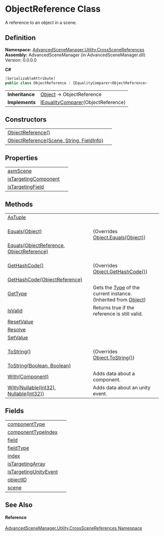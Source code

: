 # ObjectReference Class


A reference to an object in a scene.



## Definition
**Namespace:** <a href="N_AdvancedSceneManager_Utility_CrossSceneReferences.md">AdvancedSceneManager.Utility.CrossSceneReferences</a>  
**Assembly:** AdvancedSceneManager (in AdvancedSceneManager.dll) Version: 0.0.0.0

**C#**
``` C#
[SerializableAttribute]
public class ObjectReference : IEqualityComparer<ObjectReference>
```

<table><tr><td><strong>Inheritance</strong></td><td><a href="https://learn.microsoft.com/dotnet/api/system.object" target="_blank" rel="noopener noreferrer">Object</a>  →  ObjectReference</td></tr>
<tr><td><strong>Implements</strong></td><td><a href="https://learn.microsoft.com/dotnet/api/system.collections.generic.iequalitycomparer-1" target="_blank" rel="noopener noreferrer">IEqualityComparer</a>(ObjectReference)</td></tr>
</table>



## Constructors
<table>
<tr>
<td><a href="M_AdvancedSceneManager_Utility_CrossSceneReferences_ObjectReference__ctor.md">ObjectReference()</a></td>
<td> </td></tr>
<tr>
<td><a href="M_AdvancedSceneManager_Utility_CrossSceneReferences_ObjectReference__ctor_1.md">ObjectReference(Scene, String, FieldInfo)</a></td>
<td> </td></tr>
</table>

## Properties
<table>
<tr>
<td><a href="P_AdvancedSceneManager_Utility_CrossSceneReferences_ObjectReference_asmScene.md">asmScene</a></td>
<td> </td></tr>
<tr>
<td><a href="P_AdvancedSceneManager_Utility_CrossSceneReferences_ObjectReference_isTargetingComponent.md">isTargetingComponent</a></td>
<td> </td></tr>
<tr>
<td><a href="P_AdvancedSceneManager_Utility_CrossSceneReferences_ObjectReference_isTargetingField.md">isTargetingField</a></td>
<td> </td></tr>
</table>

## Methods
<table>
<tr>
<td><a href="M_AdvancedSceneManager_Utility_CrossSceneReferences_ObjectReference_AsTuple.md">AsTuple</a></td>
<td> </td></tr>
<tr>
<td><a href="M_AdvancedSceneManager_Utility_CrossSceneReferences_ObjectReference_Equals_1.md">Equals(Object)</a></td>
<td><br />(Overrides <a href="https://learn.microsoft.com/dotnet/api/system.object.equals#system-object-equals(system-object)" target="_blank" rel="noopener noreferrer">Object.Equals(Object)</a>)</td></tr>
<tr>
<td><a href="M_AdvancedSceneManager_Utility_CrossSceneReferences_ObjectReference_Equals.md">Equals(ObjectReference, ObjectReference)</a></td>
<td> </td></tr>
<tr>
<td><a href="M_AdvancedSceneManager_Utility_CrossSceneReferences_ObjectReference_GetHashCode.md">GetHashCode()</a></td>
<td><br />(Overrides <a href="https://learn.microsoft.com/dotnet/api/system.object.gethashcode" target="_blank" rel="noopener noreferrer">Object.GetHashCode()</a>)</td></tr>
<tr>
<td><a href="M_AdvancedSceneManager_Utility_CrossSceneReferences_ObjectReference_GetHashCode_1.md">GetHashCode(ObjectReference)</a></td>
<td> </td></tr>
<tr>
<td><a href="https://learn.microsoft.com/dotnet/api/system.object.gettype" target="_blank" rel="noopener noreferrer">GetType</a></td>
<td>Gets the <a href="https://learn.microsoft.com/dotnet/api/system.type" target="_blank" rel="noopener noreferrer">Type</a> of the current instance.<br />(Inherited from <a href="https://learn.microsoft.com/dotnet/api/system.object" target="_blank" rel="noopener noreferrer">Object</a>)</td></tr>
<tr>
<td><a href="M_AdvancedSceneManager_Utility_CrossSceneReferences_ObjectReference_IsValid.md">IsValid</a></td>
<td>Returns true if the reference is still valid.</td></tr>
<tr>
<td><a href="M_AdvancedSceneManager_Utility_CrossSceneReferences_ObjectReference_ResetValue.md">ResetValue</a></td>
<td> </td></tr>
<tr>
<td><a href="M_AdvancedSceneManager_Utility_CrossSceneReferences_ObjectReference_Resolve.md">Resolve</a></td>
<td> </td></tr>
<tr>
<td><a href="M_AdvancedSceneManager_Utility_CrossSceneReferences_ObjectReference_SetValue.md">SetValue</a></td>
<td> </td></tr>
<tr>
<td><a href="M_AdvancedSceneManager_Utility_CrossSceneReferences_ObjectReference_ToString.md">ToString()</a></td>
<td><br />(Overrides <a href="https://learn.microsoft.com/dotnet/api/system.object.tostring" target="_blank" rel="noopener noreferrer">Object.ToString()</a>)</td></tr>
<tr>
<td><a href="M_AdvancedSceneManager_Utility_CrossSceneReferences_ObjectReference_ToString_1.md">ToString(Boolean, Boolean)</a></td>
<td> </td></tr>
<tr>
<td><a href="M_AdvancedSceneManager_Utility_CrossSceneReferences_ObjectReference_With_1.md">With(Component)</a></td>
<td>Adds data about a component.</td></tr>
<tr>
<td><a href="M_AdvancedSceneManager_Utility_CrossSceneReferences_ObjectReference_With.md">With(Nullable(Int32), Nullable(Int32))</a></td>
<td>Adds data about an unity event.</td></tr>
</table>

## Fields
<table>
<tr>
<td><a href="F_AdvancedSceneManager_Utility_CrossSceneReferences_ObjectReference_componentType.md">componentType</a></td>
<td> </td></tr>
<tr>
<td><a href="F_AdvancedSceneManager_Utility_CrossSceneReferences_ObjectReference_componentTypeIndex.md">componentTypeIndex</a></td>
<td> </td></tr>
<tr>
<td><a href="F_AdvancedSceneManager_Utility_CrossSceneReferences_ObjectReference_field.md">field</a></td>
<td> </td></tr>
<tr>
<td><a href="F_AdvancedSceneManager_Utility_CrossSceneReferences_ObjectReference_fieldType.md">fieldType</a></td>
<td> </td></tr>
<tr>
<td><a href="F_AdvancedSceneManager_Utility_CrossSceneReferences_ObjectReference_index.md">index</a></td>
<td> </td></tr>
<tr>
<td><a href="F_AdvancedSceneManager_Utility_CrossSceneReferences_ObjectReference_isTargetingArray.md">isTargetingArray</a></td>
<td> </td></tr>
<tr>
<td><a href="F_AdvancedSceneManager_Utility_CrossSceneReferences_ObjectReference_isTargetingUnityEvent.md">isTargetingUnityEvent</a></td>
<td> </td></tr>
<tr>
<td><a href="F_AdvancedSceneManager_Utility_CrossSceneReferences_ObjectReference_objectID.md">objectID</a></td>
<td> </td></tr>
<tr>
<td><a href="F_AdvancedSceneManager_Utility_CrossSceneReferences_ObjectReference_scene.md">scene</a></td>
<td> </td></tr>
</table>

## See Also


#### Reference
<a href="N_AdvancedSceneManager_Utility_CrossSceneReferences.md">AdvancedSceneManager.Utility.CrossSceneReferences Namespace</a>  
